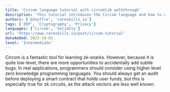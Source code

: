 ```yaml
---
title: 'Circom language tutorial with circomlib walkthrough'
description: 'This tutorial introduces the Circom language and how to use it, along with common pitfalls'
authors: ['@Jeyffre', 'rareskills_io']
tags: ['ZKP', 'Cryptography', 'Privacy']
languages: ['Circom', 'Solidity']
url: 'https://www.rareskills.io/post/circom-tutorial'
dateAdded: 2023-10-03
level: 'Intermediate'
---
```


Circom is a fantastic tool for learning zk-snarks. However, because it is quite low-level, there are more opportunities to accidentally add subtle bugs. In real applications, programmers should consider using higher level zero knowledge programming languages. You should always get an audit before deploying a smart contract that holds user funds, but this is especially true for zk circuits, as the attack vectors are less well known.
